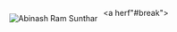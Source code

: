 <a herf"#break"><img src="https://abinash.com.au/cover.png"
     alt="Abinash Ram Sunthar"
     style="float: left; margin-right: 10px; padding-top: 10px; padding-bottom: 10px;" /></a>
